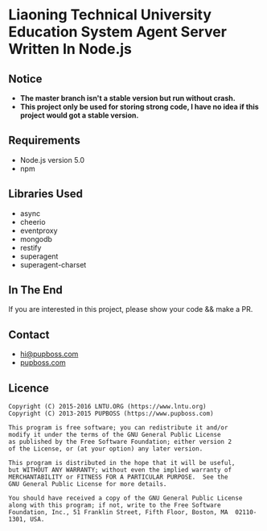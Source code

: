 # Liaoning Technical University Education System Agent Server Written In Node.js

## Notice

* **The master branch isn't a stable version but run without crash.**
* **This project only be used for storing strong code, I have no idea if this project would got a stable version.**

## Requirements

- Node.js version 5.0
- npm

## Libraries Used

* async
* cheerio
* eventproxy
* mongodb
* restify
* superagent
* superagent-charset

## In The End

If you are interested in this project, please show your code && make a PR.

## Contact

- [hi@pupboss.com](mailto:hi@pupboss.com)
- [pupboss.com](https://www.pupboss.com)

## Licence

``` 
Copyright (C) 2015-2016 LNTU.ORG (https://www.lntu.org)
Copyright (C) 2013-2015 PUPBOSS (https://www.pupboss.com)

This program is free software; you can redistribute it and/or
modify it under the terms of the GNU General Public License
as published by the Free Software Foundation; either version 2
of the License, or (at your option) any later version.

This program is distributed in the hope that it will be useful,
but WITHOUT ANY WARRANTY; without even the implied warranty of
MERCHANTABILITY or FITNESS FOR A PARTICULAR PURPOSE.  See the
GNU General Public License for more details.

You should have received a copy of the GNU General Public License
along with this program; if not, write to the Free Software
Foundation, Inc., 51 Franklin Street, Fifth Floor, Boston, MA  02110-1301, USA.
```